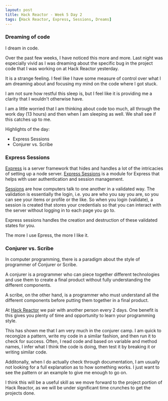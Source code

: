 ```yaml
---
layout: post
title: Hack Reactor - Week 5 Day 2
tags: [Hack Reactor, Express, Sessions, Dreams]
---
```


### Dreaming of code

I dream in code.

Over the past few weeks, I have noticed this more and more.  Last night was especially vivid as I was dreaming about the specific bug in the project code that I was working on at Hack Reactor yesterday.  

It is a strange feeling.  I feel like I have some measure of control over what I am dreaming about and focusing my mind on the code where I got stuck.  

I am not sure how restful this sleep is, but I feel like it is providing me a clarity that I wouldn't otherwise have.  

I am a little worried that I am thinking about code too much, all through the work day (13 hours) and then when I am sleeping as well.  We shall see if this catches up to me.

<!--more-->

Highlights of the day:

* Express Sessions
* Conjurer vs. Scribe

### Express Sessions

[Express](http://expressjs.com/) is a server framework that hides and handles a lot of the intricacies of setting up a node server.  [Express Sessions](https://github.com/expressjs/session) is a module for Express that helps with user authentication and session management.

[Sessions](http://en.wikipedia.org/wiki/Session_%28computer_science%29) are how computers talk to one another in a validated way.  The validation is essentially the login, i.e. you are who you say you are, so you can see your items or profile or the like.  So when you login (validate), a session is created that stores your credentials so that you can interact with the server without logging in to each page you go to.

Express sessions handles the creation and destruction of these validated states for you.  

The more I use Epress, the more I like it.

### Conjurer vs. Scribe

In computer programming, there is a paradigm about the style of programmer of Conjurer or Scribe.  

A conjurer is a programmer who can piece together different technologies and use them to create a final product without fully understanding the different components.

A scribe, on the other hand, is a programmer who must understand all the different components before putting them together in a final product.  

At [Hack Reactor](http://www.hackreactor.com) we pair with another person every 2 days.  One benefit is this gives you plenty of time and opportunity to learn your programming style.  

This has shown me that I am very much in the conjurer camp.  I am quick to recongize a pattern, write my code in a similar fashion, and then run it to check for success.  Often, I read code and based on variable and method names, I infer what I think the code is doing, then test it by breaking it or writing similar code.  

Additonally, when I do actually check through documentation, I am usually not looking for a full explanation as to how something works.  I just want to see the pattern or an example to give me enough to go on.  

I think this will be a useful skill as we move forward to the project portion of Hack Reactor, as we will be under significant time crunches to get the projects done.




